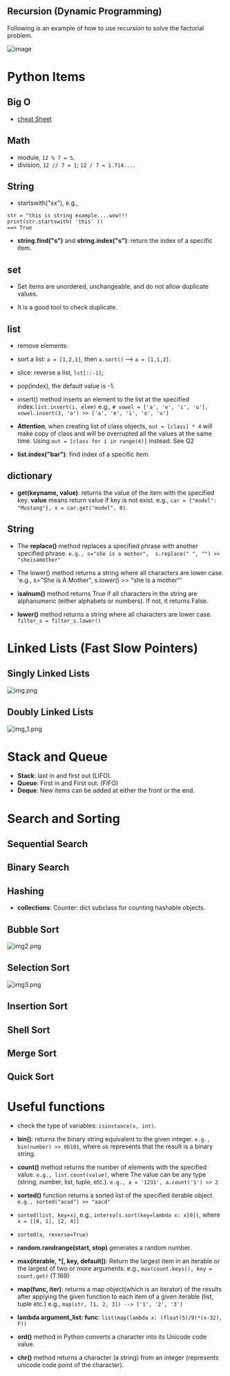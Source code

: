 


## Recursion (Dynamic Programming)
Following is an example of how to use *recursion* to solve the factorial problem.

![image](https://user-images.githubusercontent.com/25771207/123892427-9106e700-d928-11eb-83b1-2d63ea48ab08.png)


# Python Items

## Big O 
- [cheat Sheet](https://www.bigocheatsheet.com/)

## Math
- module, `12 % 7 = 5`.
- division, `12 // 7 = 1`;   `12 / 7 = 1.714...`.

## String
- startswith("xx"), e.g., 
```
str = "this is string example....wow!!!
print(str.startswith( 'this' ))
==> True
```

- **string.find("s")** and **string.index("s")**: return the index of a specific item.



## set
- Set items are unordered, unchangeable, and do not allow duplicate values.
  
- It is a good tool to check duplicate.



## list
- remove elements:
  
- sort a list: `a = [1,2,1]`, then `a.sort()` --> `a = [1,1,2]`.
  
- slice: reverse a list, `lst[::-1]`;

- pop(index), the default value is -1.

- insert() method inserts an element to the list at the specified index.`list.insert(i, elem)`
e.g.,  `# vowel = ['a', 'e', 'i', 'u'], vowel.insert(3, 'o') >> ['a', 'e', 'i', 'o', 'u']`

- **Attention**, when creating list of class objects, `out = [class] * 4` will make copy of class and will
be overrupted all the values at the same time. Using `out = [class for i in range(4)]` instead. See Q2

- **list.index("bar")**: find index of a specific item.

## dictionary
- **get(keyname, value)**:  returns the value of the item with the specified key. **value** means return value if key is not exist.
e.g., `car = {"model": "Mustang"}, x = car.get("model", 0)`. 


## String
- The **replace()** method replaces a specified phrase with another specified phrase. 
  `e.g., s="she is a mother",  s.replace(" ", "") >> "sheisamother"`

- The lower() method returns a string where all characters are lower case.
    'e.g., s="She is A Mother",  s.lower() >> "she is a mother"'

- **isalnum()** method returns True if all characters in the string are alphanumeric (either alphabets or numbers). If not, it returns False.

- **lower()** method returns a string where all characters are lower case.
`filter_s = filter_s.lower()`


# Linked Lists (Fast Slow Pointers)

## Singly Linked Lists
![img.png](imgs/img.png)

## Doubly Linked Lists
![img_1.png](imgs/img_1.png)


# Stack and Queue
- **Stack**: last in and first out (LIFO).
- **Queue**: First in and First out. (FIFO)
- **Deque**: New items can be added at either the front or the end.


# Search and Sorting
## Sequential Search

## Binary Search

## Hashing
- **collections**: Counter: dict subclass for counting hashable objects.


## Bubble Sort
![img2.png](imgs/img2.png)

## Selection Sort
![img3.png](imgs/img3.png)


## Insertion Sort


## Shell Sort


## Merge Sort


## Quick Sort



# Useful functions
- check the type of variables: `isinstance(x, int)`.
  
- **bin()**: returns the binary string equivalent to the given integer. `e.g., bin(number) >> 0b101`, where
`ob`  represents that the result is a binary string.
  
- **count()** method returns the number of elements with the specified value. `e.g., list.count(value)`, where 
The value can be any type (string, number, list, tuple, etc.). `e.g., a = '1231', a.count('1') >> 2` 

- **sorted()** function returns a sorted list of the specified iterable object. `e.g., sorted("acad") >> "aacd"`
- `sorted(list, key=x)`, e.g., `intervals.sort(key=lambda x: x[0])`, where `x = [[0, 1], [2, 4]]`
- `sorted(a, reverse=True)`

- **random.randrange(start, stop)** generates a random number.

- **max(iterable, *[, key, default])**: Return the largest item in an iterable or the largest of two or more arguments.
e.g., `max(count.keys(), key = count.get)` (T.169)

- **map(func, iter)**: returns a map object(which is an iterator) of the results after applying the given function to each item of a given iterable (list, tuple etc.)
e.g., `map(str, [1, 2, 3]) --> ['1', '2', '3']`
- **lambda argument_list: func**: `list(map(lambda x: (float(5)/9)*(x-32), F))`

- **ord()** method in Python converts a character into its Unicode code value. 
- **chr()** method returns a character (a string) from an integer (represents unicode code point of the character). 